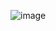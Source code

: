 ![image](https://user-images.githubusercontent.com/59099798/137954203-d38e39aa-562c-496b-819d-b43fb805d5f9.png)
